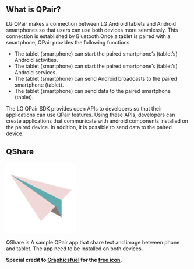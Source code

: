 ## What is QPair?

LG QPair makes a connection between LG Android tablets and Android smartphones 
so that users can use both devices more seamlessly. 
This connection is established by Bluetooth.Once a tablet is paired with a smartphone, QPair provides the following functions:
* The tablet (smartphone) can start the paired smartphone’s (tablet’s) Android activities.
* The tablet (smartphone) can start the paired smartphone’s (tablet’s) Android services.
* The tablet (smartphone) can send Android broadcasts to the paired smartphone (tablet).
* The tablet (smartphone) can send data to the paired smartphone (tablet).

The LG QPair SDK provides open APIs to developers so that their applications can use QPair features. 
Using these APIs, developers can create applications that communicate with android components installed on the paired device. 
In addition, it is possible to send data to the paired device.

## QShare

![icon](https://raw.githubusercontent.com/yoavst/QShare/master/app/src/main/res/drawable-xxxhdpi/ic_launcher.png)

QShare is A sample QPair app that share text and image between phone and tablet. 
The app need to be installed on both devices.

**Special credit to [Graphicsfuel](http://www.graphicsfuel.com/) for the [free icon](https://www.iconfinder.com/icons/143827/paper_plane_icon#size=128).**
